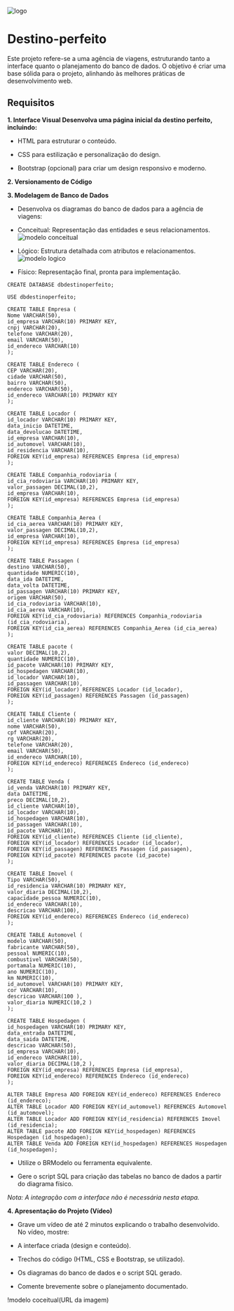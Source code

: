 ![logo](https://github.com/weslyramalho/Destino-perfeito/blob/main/logo%20e%20paleta%20de%20cores/DestinoPerfeito.png)

# Destino-perfeito

Este projeto refere-se a uma agência de viagens, estruturando tanto a interface quanto o planejamento do banco de dados. O objetivo é criar uma base sólida para o projeto, alinhando às melhores práticas de desenvolvimento web.

## Requisitos

**1. Interface Visual Desenvolva uma página inicial da destino perfeito, incluindo:**
  - HTML para estruturar o conteúdo. 

- CSS para estilização e personalização do design. 

- Bootstrap (opcional) para criar um design responsivo e moderno.
  
**2. Versionamento de Código**


**3. Modelagem de Banco de Dados**
- Desenvolva os diagramas do banco de dados para a agência de viagens: 

- Conceitual: Representação das entidades e seus relacionamentos. 
  ![modelo conceitual](https://github.com/weslyramalho/Destino-perfeito/blob/main/Banco%20de%20dados/Diagrama_conceitual.png)
- Lógico: Estrutura detalhada com atributos e relacionamentos.
![modelo logico](https://github.com/weslyramalho/Destino-perfeito/blob/main/Banco%20de%20dados/Diagrama_Logico.png)

- Físico: Representação final, pronta para implementação.
```  
CREATE DATABASE dbdestinoperfeito;

USE dbdestinoperfeito;

CREATE TABLE Empresa ( 
Nome VARCHAR(50),
id_empresa VARCHAR(10) PRIMARY KEY, 
cnpj VARCHAR(20),
telefone VARCHAR(20),
email VARCHAR(50),
id_endereco VARCHAR(10)
);

CREATE TABLE Endereco (
CEP VARCHAR(20),
cidade VARCHAR(50),
bairro VARCHAR(50),
endereco VARCHAR(50),
id_endereco VARCHAR(10) PRIMARY KEY
);

CREATE TABLE Locador (
id_locador VARCHAR(10) PRIMARY KEY,
data_inicio DATETIME,
data_devolucao DATETIME,
id_empresa VARCHAR(10),
id_automovel VARCHAR(10),
id_residencia VARCHAR(10),
FOREIGN KEY(id_empresa) REFERENCES Empresa (id_empresa)
);

CREATE TABLE Companhia_rodoviaria (
id_cia_rodoviaria VARCHAR(10) PRIMARY KEY,
valor_passagen DECIMAL(10,2),
id_empresa VARCHAR(10),
FOREIGN KEY(id_empresa) REFERENCES Empresa (id_empresa)
);

CREATE TABLE Companhia_Aerea (
id_cia_aerea VARCHAR(10) PRIMARY KEY,
valor_passagen DECIMAL(10,2),
id_empresa VARCHAR(10),
FOREIGN KEY(id_empresa) REFERENCES Empresa (id_empresa)
);

CREATE TABLE Passagen (
destino VARCHAR(50),
quantidade NUMERIC(10),
data_ida DATETIME,
data_volta DATETIME,
id_passagen VARCHAR(10) PRIMARY KEY,
origem VARCHAR(50),
id_cia_rodoviaria VARCHAR(10),
id_cia_aerea VARCHAR(10),
FOREIGN KEY(id_cia_rodoviaria) REFERENCES Companhia_rodoviaria (id_cia_rodoviaria),
FOREIGN KEY(id_cia_aerea) REFERENCES Companhia_Aerea (id_cia_aerea)
);

CREATE TABLE pacote (
valor DECIMAL(10,2),
quantidade NUMERIC(10),
id_pacote VARCHAR(10) PRIMARY KEY,
id_hospedagen VARCHAR(10),
id_locador VARCHAR(10),
id_passagen VARCHAR(10),
FOREIGN KEY(id_locador) REFERENCES Locador (id_locador),
FOREIGN KEY(id_passagen) REFERENCES Passagen (id_passagen)
);

CREATE TABLE Cliente (
id_cliente VARCHAR(10) PRIMARY KEY,
nome VARCHAR(50),
cpf VARCHAR(20),
rg VARCHAR(20),
telefone VARCHAR(20),
email VARCHAR(50),
id_endereco VARCHAR(10),
FOREIGN KEY(id_endereco) REFERENCES Endereco (id_endereco)
);

CREATE TABLE Venda (
id_venda VARCHAR(10) PRIMARY KEY,
data DATETIME,
preco DECIMAL(10,2),
id_cliente VARCHAR(10),
id_locador VARCHAR(10),
id_hospedagen VARCHAR(10),
id_passagen VARCHAR(10),
id_pacote VARCHAR(10),
FOREIGN KEY(id_cliente) REFERENCES Cliente (id_cliente),
FOREIGN KEY(id_locador) REFERENCES Locador (id_locador),
FOREIGN KEY(id_passagen) REFERENCES Passagen (id_passagen),
FOREIGN KEY(id_pacote) REFERENCES pacote (id_pacote)
);

CREATE TABLE Imovel (
Tipo VARCHAR(50),
id_residencia VARCHAR(10) PRIMARY KEY,
valor_diaria DECIMAL(10,2),
capacidade_pessoa NUMERIC(10),
id_endereco VARCHAR(10),
descricao VARCHAR(100),
FOREIGN KEY(id_endereco) REFERENCES Endereco (id_endereco)
);

CREATE TABLE Automovel (
modelo VARCHAR(50),
fabricante VARCHAR(50),
pessoal NUMERIC(10),
combustivel VARCHAR(50),
portamala NUMERIC(10),
ano NUMERIC(10),
km NUMERIC(10),
id_automovel VARCHAR(10) PRIMARY KEY,
cor VARCHAR(10),
descricao VARCHAR(100 ),
valor_diaria NUMERIC(10,2 )
);

CREATE TABLE Hospedagen (
id_hospedagen VARCHAR(10) PRIMARY KEY,
data_entrada DATETIME,
data_saida DATETIME,
descricao VARCHAR(50),
id_empresa VARCHAR(10),
id_endereco VARCHAR(10),
valor_diaria DECIMAL(10,2 ),
FOREIGN KEY(id_empresa) REFERENCES Empresa (id_empresa),
FOREIGN KEY(id_endereco) REFERENCES Endereco (id_endereco)
);

ALTER TABLE Empresa ADD FOREIGN KEY(id_endereco) REFERENCES Endereco (id_endereco);
ALTER TABLE Locador ADD FOREIGN KEY(id_automovel) REFERENCES Automovel (id_automovel);
ALTER TABLE Locador ADD FOREIGN KEY(id_residencia) REFERENCES Imovel (id_residencia);
ALTER TABLE pacote ADD FOREIGN KEY(id_hospedagen) REFERENCES Hospedagen (id_hospedagen);
ALTER TABLE Venda ADD FOREIGN KEY(id_hospedagen) REFERENCES Hospedagen (id_hospedagen); 

```
- Utilize o BRModelo ou ferramenta equivalente. 

- Gere o script SQL para criação das tabelas no banco de dados a partir do diagrama físico. 

*Nota: A integração com a interface não é necessária nesta etapa.* 

**4. Apresentação do Projeto (Vídeo)**
- Grave um vídeo de até 2 minutos explicando o trabalho desenvolvido. No vídeo, mostre: 

- A interface criada (design e conteúdo). 

- Trechos do código (HTML, CSS e Bootstrap, se utilizado). 

- Os diagramas do banco de dados e o script SQL gerado. 

- Comente brevemente sobre o planejamento documentado.
  
!modelo coceitual(URL da imagem)

